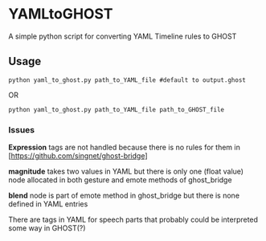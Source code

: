 # YAMLtoGHOST

A simple python script for converting YAML Timeline rules to GHOST

## Usage

```
python yaml_to_ghost.py path_to_YAML_file #default to output.ghost
```
OR

```
python yaml_to_ghost.py path_to_YAML_file path_to_GHOST_file 
```

###  Issues

**Expression** tags are not handled because there is no rules for them in [https://github.com/singnet/ghost-bridge]

**magnitude** takes two values in YAML but there is only one (float value) node allocated in both gesture and emote methods of ghost_bridge

**blend** node is part of emote method in ghost_bridge but there is none defined in YAML entries

There are **<usel variant="2">** tags in YAML for speech parts that probably could be interpreted some way in GHOST(?)